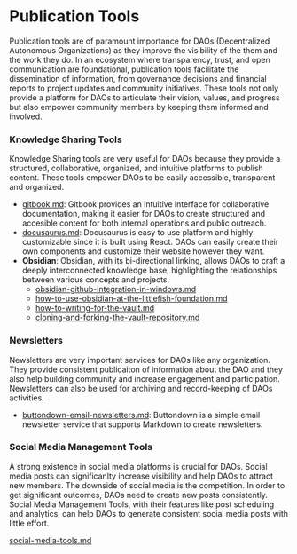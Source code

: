 # Publication Tools

Publication tools are of paramount importance for DAOs (Decentralized Autonomous Organizations) as they improve the visibility of the them and the work they do. In an ecosystem where transparency, trust, and open communication are foundational, publication tools facilitate the dissemination of information, from governance decisions and financial reports to project updates and community initiatives. These tools not only provide a platform for DAOs to articulate their vision, values, and progress but also empower community members by keeping them informed and involved.

### Knowledge Sharing Tools

Knowledge Sharing tools are very useful for DAOs because they provide a structured, collaborative, organized, and intuitive platforms to publish content. These tools empower DAOs to be easily accessible, transparent and organized.

* [gitbook.md](../all-docs/remote-work-tools/gitbook.md "mention"): Gitbook provides an intuitive interface for collaborative documentation, making it easier for DAOs to create structured and accesible content for both internal operations and public outreach.
* [docusaurus.md](../all-docs/remote-work-tools/docusaurus.md "mention"): Docusaurus is easy to use platform and highly customizable since it is built using React. DAOs can easily create their own components and customize their website however they want.
* **Obsidian**: Obsidian, with its bi-directional linking, allows DAOs to craft a deeply interconnected knowledge base, highlighting the relationships between various concepts and projects.
  * [obsidian-github-integration-in-windows.md](../all-docs/remote-work-tools/obsidian-github-integration-in-windows.md "mention")
  * [how-to-use-obsidian-at-the-littlefish-foundation.md](../all-docs/remote-work-tools/how-to-use-obsidian-at-the-littlefish-foundation.md "mention")
  * [how-to-writing-for-the-vault.md](../all-docs/remote-work-tools/how-to-writing-for-the-vault.md "mention")
  * [cloning-and-forking-the-vault-repository.md](../all-docs/remote-work-tools/cloning-and-forking-the-vault-repository.md "mention")

### Newsletters

Newsletters are very important services for DAOs like any organization. They provide consistent publicaiton of information about the DAO and they also help building community and increase engagement and participation. Newsletters can also be used for archiving and record-keeping of DAOs activities.

* [buttondown-email-newsletters.md](../all-docs/remote-work-tools/buttondown-email-newsletters.md "mention"): Buttondown is a simple email newsletter service that supports Markdown to create newsletters.

### Social Media Management Tools

A strong existence in social media platforms is crucial for DAOs. Social media posts can significanlty increase visibility and help DAOs to attract new members. The downside of social media is the competition. In order to get significant outcomes, DAOs need to create new posts consistently. Social Media Management Tools, with their features like post scheduling and analytics, can help DAOs to generate consistent social media posts with little effort.

[social-media-tools.md](social-media-tools.md "mention")
